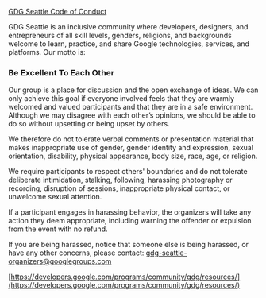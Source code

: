 [GDG Seattle Code of Conduct](https://www.meetup.com/gdg-seattle/pages/19210302/Code_of_Conduct/)

GDG Seattle is an inclusive community where developers, designers, and entrepreneurs of all skill levels, genders, religions, and backgrounds welcome to learn, practice, and share Google technologies, services, and platforms. Our motto is:


### Be Excellent To Each Other


Our group is a place for discussion and the open exchange of ideas. We can only achieve this goal if everyone involved feels that they are warmly welcomed and valued participants and that they are in a safe environment. Although we may disagree with each other’s opinions, we should be able to do so without upsetting or being upset by others.

We therefore do not tolerate verbal comments or presentation material that makes inappropriate use of gender, gender identity and expression, sexual orientation, disability, physical appearance, body size, race, age, or religion. 

We require participants to respect others' boundaries and do not tolerate deliberate intimidation, stalking, following, harassing photography or recording, disruption of sessions, inappropriate physical contact, or unwelcome sexual attention.

If a participant engages in harassing behavior, the organizers will take any action they deem appropriate, including warning the offender or expulsion from the event with no refund. 

If you are being harassed, notice that someone else is being harassed, or have any other concerns, please contact: [gdg-seattle-organizers@googlegroups.com](mailto:gdg-seattle-organizers@googlegroups.com)

[https://developers.google.com/programs/community/gdg/resources/](https://developers.google.com/programs/community/gdg/resources/)